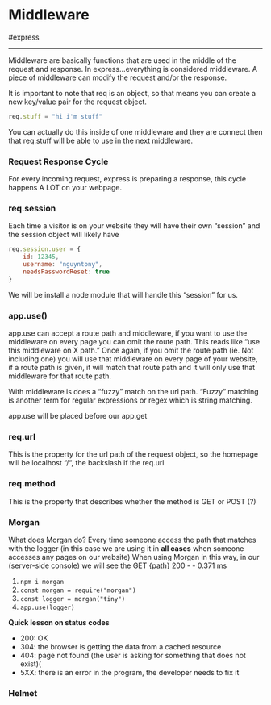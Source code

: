 # Middleware
#express
- - - -
Middleware are basically functions that are used in the middle of the request and response. In express…everything is considered middleware. A piece of middleware can modify the request and/or the response.


It is important to note that req is an object, so that means you can create a new key/value pair for the request object.
```js
req.stuff = "hi i'm stuff"
```
You can actually do this inside of one middleware and they are connect then that req.stuff will be able to use in the next middleware. 


### Request Response Cycle
For every incoming request, express is preparing a response, this cycle happens A LOT on your webpage. 


### req.session
Each time a visitor is on your website they will have their own “session” and the session object will likely have 
```js
req.session.user = {
	id: 12345,
	username: "nguyntony",
	needsPasswordReset: true
}
```
We will be install a node module that will handle this “session” for us. 


### app.use()
app.use can accept a route path and middleware, if you want to use the middleware on every page you can omit the route path. This reads like “use this middleware on X path.” Once again, if you omit the route path (ie. Not including one) you will use that middleware on every page of your website, if a route path is given, it will match that route path and it will only use that middleware for that route path. 

With middleware is does a “fuzzy” match on the url path. “Fuzzy” matching is another term for regular expressions or regex which is string matching.

app.use will be placed before our app.get


### req.url
This is the property for the url path of the request object, so the homepage will be localhost “/“, the backslash if the req.url 


### req.method
This is the property that describes whether the method is GET or POST (?)


### Morgan
What does Morgan do? Every time someone access the path that matches with the logger (in this case we are using it in **all cases** when someone accesses any pages on our website) When using Morgan in this way, in our (server-side console) we will see the GET {path} 200 - - 0.371 ms


1. `npm i morgan`
2. `const morgan = require("morgan")`
3. `const logger = morgan("tiny")`
4. `app.use(logger)`


**Quick lesson on status codes**
* 200: OK
* 304: the browser is getting the data from a cached resource
* 404: page not found (the user is asking for something that does not exist)(
* 5XX: there is an error in the program, the developer needs to fix it


### Helmet











